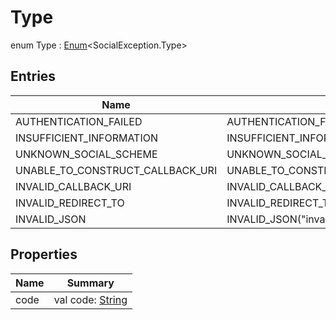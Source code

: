 # Type

enum Type : [Enum](https://kotlinlang.org/api/latest/jvm/stdlib/kotlin/-enum/index.html)&lt;SocialException.Type&gt;

## Entries

| Name                             | Summary                                                                        |
| -------------------------------- | ------------------------------------------------------------------------------ |
| AUTHENTICATION_FAILED            | AUTHENTICATION_FAILED(&quot;authentication_failed&quot;)                       |
| INSUFFICIENT_INFORMATION         | INSUFFICIENT_INFORMATION(&quot;insufficient_information&quot;)                 |
| UNKNOWN_SOCIAL_SCHEME            | UNKNOWN_SOCIAL_SCHEME(&quot;unknown_social_scheme&quot;)                       |
| UNABLE_TO_CONSTRUCT_CALLBACK_URI | UNABLE_TO_CONSTRUCT_CALLBACK_URI(&quot;unable_to_construct_callback_uri&quot;) |
| INVALID_CALLBACK_URI             | INVALID_CALLBACK_URI(&quot;invalid_callback_uri&quot;)                         |
| INVALID_REDIRECT_TO              | INVALID_REDIRECT_TO(&quot;invalid_redirect_to&quot;)                           |
| INVALID_JSON                     | INVALID_JSON(&quot;invalid_json&quot;)                                         |

## Properties

| Name | Summary                                                                                    |
| ---- | ------------------------------------------------------------------------------------------ |
| code | val code: [String](https://kotlinlang.org/api/latest/jvm/stdlib/kotlin/-string/index.html) |
